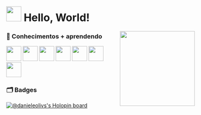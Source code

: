 # <img height="40" src="https://github.com/blackcater/blackcater/raw/main/images/Hi.gif"/> Hello, World! 

<img align="right" height="200" style="margin-left: 25px" src="https://img1.picmix.com/output/stamp/normal/8/6/5/6/1756568_c4174.gif"/>
  
### 📖 Conhecimentos + aprendendo 

<div>
<img src="https://cdn.jsdelivr.net/gh/devicons/devicon/icons/html5/html5-original.svg" width="40" height="40"/> <img src="https://cdn.jsdelivr.net/gh/devicons/devicon/icons/css3/css3-original.svg" width="40" height="40"/> <img src="https://cdn.jsdelivr.net/gh/devicons/devicon/icons/javascript/javascript-original.svg" width="40" height="40"/> <img src="https://cdn.jsdelivr.net/gh/devicons/devicon/icons/react/react-original.svg" width="40" height="40"/> <img src="https://cdn.jsdelivr.net/gh/devicons/devicon/icons/nodejs/nodejs-original.svg" width="40" height="40"/> <img src="https://cdn.jsdelivr.net/gh/devicons/devicon/icons/bootstrap/bootstrap-original.svg" width="40" height="40"/> <img src="https://cdn.jsdelivr.net/gh/devicons/devicon/icons/jquery/jquery-original.svg" width="40" height="40"/></div>

### 🗂 Badges

  [![@danieleolivs's Holopin board](https://holopin.me/danieleolivs)](https://holopin.io/@danieleolivs)
